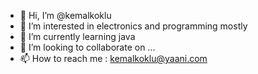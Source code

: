 - 👋 Hi, I’m @kemalkoklu
- 👀 I’m interested in electronics and programming mostly
- 🌱 I’m currently learning java
- 💞️ I’m looking to collaborate on ...
- 📫 How to reach me : kemalkoklu@yaani.com

